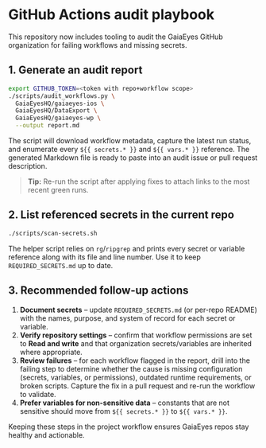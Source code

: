 # GitHub Actions audit playbook

This repository now includes tooling to audit the GaiaEyes GitHub
organization for failing workflows and missing secrets.

## 1. Generate an audit report

```bash
export GITHUB_TOKEN=<token with repo+workflow scope>
./scripts/audit_workflows.py \
  GaiaEyesHQ/gaiaeyes-ios \
  GaiaEyesHQ/DataExport \
  GaiaEyesHQ/gaiaeyes-wp \
  --output report.md
```

The script will download workflow metadata, capture the latest run
status, and enumerate every `${{ secrets.* }}` and `${{ vars.* }}`
reference. The generated Markdown file is ready to paste into an audit
issue or pull request description.

> **Tip:** Re-run the script after applying fixes to attach links to the
> most recent green runs.

## 2. List referenced secrets in the current repo

```bash
./scripts/scan-secrets.sh
```

The helper script relies on `rg`/`ripgrep` and prints every secret or
variable reference along with its file and line number. Use it to keep
`REQUIRED_SECRETS.md` up to date.

## 3. Recommended follow-up actions

1. **Document secrets** – update `REQUIRED_SECRETS.md` (or per-repo
   README) with the names, purpose, and system of record for each secret
   or variable.
2. **Verify repository settings** – confirm that workflow permissions are
   set to **Read and write** and that organization secrets/variables are
   inherited where appropriate.
3. **Review failures** – for each workflow flagged in the report, drill
   into the failing step to determine whether the cause is missing
   configuration (secrets, variables, or permissions), outdated runtime
   requirements, or broken scripts. Capture the fix in a pull request and
   re-run the workflow to validate.
4. **Prefer variables for non-sensitive data** – constants that are not
   sensitive should move from `${{ secrets.* }}` to `${{ vars.* }}`.

Keeping these steps in the project workflow ensures GaiaEyes repos stay
healthy and actionable.
